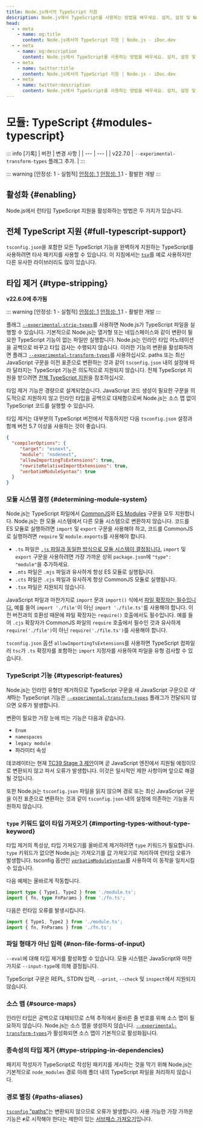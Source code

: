 ```yaml
---
title: Node.js에서의 TypeScript 지원
description: Node.js에서 TypeScript를 사용하는 방법을 배우세요. 설치, 설정 및 Node.js 프로젝트에 TypeScript를 통합하는 최적의 방법을 포함합니다.
head:
  - - meta
    - name: og:title
      content: Node.js에서의 TypeScript 지원 | Node.js - iDoc.dev
  - - meta
    - name: og:description
      content: Node.js에서 TypeScript를 사용하는 방법을 배우세요. 설치, 설정 및 Node.js 프로젝트에 TypeScript를 통합하는 최적의 방법을 포함합니다.
  - - meta
    - name: twitter:title
      content: Node.js에서의 TypeScript 지원 | Node.js - iDoc.dev
  - - meta
    - name: twitter:description
      content: Node.js에서 TypeScript를 사용하는 방법을 배우세요. 설치, 설정 및 Node.js 프로젝트에 TypeScript를 통합하는 최적의 방법을 포함합니다.
---
```



# 모듈: TypeScript {#modules-typescript}

::: info [기록]
| 버전 | 변경 사항 |
| --- | --- |
| v22.7.0 | `--experimental-transform-types` 플래그 추가. |
:::

::: warning [안정성: 1 - 실험적]
[안정성: 1](/ko/nodejs/api/documentation#stability-index) [안정성: 1](/ko/nodejs/api/documentation#stability-index).1 - 활발한 개발
:::

## 활성화 {#enabling}

Node.js에서 런타임 TypeScript 지원을 활성화하는 방법은 두 가지가 있습니다.

## 전체 TypeScript 지원 {#full-typescript-support}

`tsconfig.json`을 포함한 모든 TypeScript 기능을 완벽하게 지원하는 TypeScript를 사용하려면 타사 패키지를 사용할 수 있습니다. 이 지침에서는 [`tsx`](https://tsx.is/)를 예로 사용하지만 다른 유사한 라이브러리도 많이 있습니다.

## 타입 제거 {#type-stripping}

**v22.6.0에 추가됨**

::: warning [안정성: 1 - 실험적]
[안정성: 1](/ko/nodejs/api/documentation#stability-index) [안정성: 1](/ko/nodejs/api/documentation#stability-index).1 - 활발한 개발
:::

플래그 [`--experimental-strip-types`](/ko/nodejs/api/cli#--experimental-strip-types)를 사용하면 Node.js가 TypeScript 파일을 실행할 수 있습니다. 기본적으로 Node.js는 열거형 또는 네임스페이스와 같이 변환이 필요한 TypeScript 기능이 없는 파일만 실행합니다. Node.js는 인라인 타입 어노테이션을 공백으로 바꾸고 타입 검사는 수행되지 않습니다. 이러한 기능의 변환을 활성화하려면 플래그 [`--experimental-transform-types`](/ko/nodejs/api/cli#--experimental-transform-types)를 사용하십시오. paths 또는 최신 JavaScript 구문을 이전 표준으로 변환하는 것과 같이 `tsconfig.json` 내의 설정에 따라 달라지는 TypeScript 기능은 의도적으로 지원되지 않습니다. 전체 TypeScript 지원을 받으려면 [전체 TypeScript 지원](/ko/nodejs/api/typescript#full-typescript-support)을 참조하십시오.

타입 제거 기능은 경량으로 설계되었습니다. JavaScript 코드 생성이 필요한 구문을 의도적으로 지원하지 않고 인라인 타입을 공백으로 대체함으로써 Node.js는 소스 맵 없이 TypeScript 코드를 실행할 수 있습니다.

타입 제거는 대부분의 TypeScript 버전에서 작동하지만 다음 `tsconfig.json` 설정과 함께 버전 5.7 이상을 사용하는 것이 좋습니다.

```json [JSON]
{
  "compilerOptions": {
     "target": "esnext",
     "module": "nodenext",
     "allowImportingTsExtensions": true,
     "rewriteRelativeImportExtensions": true,
     "verbatimModuleSyntax": true
  }
}
```

### 모듈 시스템 결정 {#determining-module-system}

Node.js는 TypeScript 파일에서 [CommonJS](/ko/nodejs/api/modules)와 [ES Modules](/ko/nodejs/api/esm) 구문을 모두 지원합니다. Node.js는 한 모듈 시스템에서 다른 모듈 시스템으로 변환하지 않습니다. 코드를 ES 모듈로 실행하려면 `import` 및 `export` 구문을 사용해야 하고, 코드를 CommonJS로 실행하려면 `require` 및 `module.exports`를 사용해야 합니다.

- `.ts` 파일은 [`.js` 파일과 동일한 방식으로 모듈 시스템이 결정됩니다.](/ko/nodejs/api/packages#determining-module-system) `import` 및 `export` 구문을 사용하려면 가장 가까운 상위 `package.json`에 `"type": "module"`을 추가하세요.
- `.mts` 파일은 `.mjs` 파일과 유사하게 항상 ES 모듈로 실행됩니다.
- `.cts` 파일은 `.cjs` 파일과 유사하게 항상 CommonJS 모듈로 실행됩니다.
- `.tsx` 파일은 지원되지 않습니다.

JavaScript 파일과 마찬가지로 `import` 문과 `import()` 식에서 [파일 확장자는 필수입니다.](/ko/nodejs/api/esm#mandatory-file-extensions) 예를 들어 `import './file'`이 아닌 `import './file.ts'`를 사용해야 합니다. 이전 버전과의 호환성 때문에 파일 확장자는 `require()` 호출에서도 필수입니다. 예를 들어 `.cjs` 확장자가 CommonJS 파일의 `require` 호출에서 필수인 것과 유사하게 `require('./file')`이 아닌 `require('./file.ts')`를 사용해야 합니다.

`tsconfig.json` 옵션 `allowImportingTsExtensions`를 사용하면 TypeScript 컴파일러 `tsc`가 `.ts` 확장자를 포함하는 `import` 지정자를 사용하여 파일을 유형 검사할 수 있습니다.

### TypeScript 기능 {#typescript-features}

Node.js는 인라인 유형만 제거하므로 TypeScript 구문을 새 JavaScript 구문으로 *대체*하는 TypeScript 기능은 [`--experimental-transform-types`](/ko/nodejs/api/cli#--experimental-transform-types) 플래그가 전달되지 않으면 오류가 발생합니다.

변환이 필요한 가장 눈에 띄는 기능은 다음과 같습니다.

- `Enum`
- `namespaces`
- `legacy module`
- 파라미터 속성

데코레이터는 현재 [TC39 Stage 3 제안](https://github.com/tc39/proposal-decorators)이며 곧 JavaScript 엔진에서 지원될 예정이므로 변환되지 않고 파서 오류가 발생합니다. 이것은 일시적인 제한 사항이며 앞으로 해결될 것입니다.

또한 Node.js는 `tsconfig.json` 파일을 읽지 않으며 경로 또는 최신 JavaScript 구문을 이전 표준으로 변환하는 것과 같이 `tsconfig.json` 내의 설정에 의존하는 기능을 지원하지 않습니다.


### `type` 키워드 없이 타입 가져오기 {#importing-types-without-type-keyword}

타입 제거의 특성상, 타입 가져오기를 올바르게 제거하려면 `type` 키워드가 필요합니다. `type` 키워드가 없으면 Node.js는 가져오기를 값 가져오기로 처리하여 런타임 오류가 발생합니다. tsconfig 옵션인 [`verbatimModuleSyntax`](https://www.typescriptlang.org/tsconfig/#verbatimModuleSyntax)를 사용하여 이 동작을 일치시킬 수 있습니다.

다음 예제는 올바르게 작동합니다.

```ts [TYPESCRIPT]
import type { Type1, Type2 } from './module.ts';
import { fn, type FnParams } from './fn.ts';
```
다음은 런타임 오류를 발생시킵니다.

```ts [TYPESCRIPT]
import { Type1, Type2 } from './module.ts';
import { fn, FnParams } from './fn.ts';
```
### 파일 형태가 아닌 입력 {#non-file-forms-of-input}

`--eval`에 대해 타입 제거를 활성화할 수 있습니다. 모듈 시스템은 JavaScript와 마찬가지로 `--input-type`에 의해 결정됩니다.

TypeScript 구문은 REPL, STDIN 입력, `--print`, `--check` 및 `inspect`에서 지원되지 않습니다.

### 소스 맵 {#source-maps}

인라인 타입은 공백으로 대체되므로 스택 추적에서 올바른 줄 번호를 위해 소스 맵이 필요하지 않습니다. Node.js는 소스 맵을 생성하지 않습니다. [`--experimental-transform-types`](/ko/nodejs/api/cli#--experimental-transform-types)가 활성화되면 소스 맵이 기본적으로 활성화됩니다.

### 종속성의 타입 제거 {#type-stripping-in-dependencies}

패키지 작성자가 TypeScript로 작성된 패키지를 게시하는 것을 막기 위해 Node.js는 기본적으로 `node_modules` 경로 아래 폴더 내의 TypeScript 파일을 처리하지 않습니다.

### 경로 별칭 {#paths-aliases}

[`tsconfig` "paths"](https://www.typescriptlang.org/tsconfig/#paths)는 변환되지 않으므로 오류가 발생합니다. 사용 가능한 가장 가까운 기능은 `#`로 시작해야 한다는 제한이 있는 [서브패스 가져오기](/ko/nodejs/api/packages#subpath-imports)입니다.

